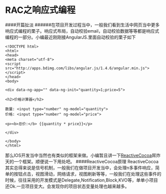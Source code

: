 # RAC之响应式编程
####开篇扯淡
######在项目开发过程当中，一般我们看到生活中网页当中更多响应式编程的栗子。响应式布局，自动校验email，自动校验数据等等都是响应式编程的一部分。小编最近刚刚接AngularJS.里面自动校验的栗子如下
```
<!DOCTYPE html>
<html>
<head>
<meta charset="utf-8">
<script src="http://apps.bdimg.com/libs/angular.js/1.4.6/angular.min.js"></script> 
</head>
<body>

<div data-ng-app="" data-ng-init="quantity=1;price=5">

<h2>价格计算器</h2>

数量: <input type="number" ng-model="quantity">
价格: <input type="number" ng-model="price">

<p><b>总价:</b> {{quantity * price}}</p>

</div>

</body>
</html>
```
那么IOS开发当中当然也有类似的框架来做。小编暂且讲一下[ReactiveCocoa](https://github.com/ReactiveCocoa/ReactiveCocoa)屌炸天的一个框架。顺便说一下用处吧。
####ReactiveCocoa原理
ReactiveCocoa其实总得来说是信号机制，一般我们在做项目开发当中，会处理n多事件响应，简单的按钮点击，视图滑动，网络请求，视图刷新等等，一般我们在处理这些事件的时候，往往采用的开发模式是Delegate,Notification,Block,KVO等，单单小项目还Ok.一旦项目变大。会发现你的项目状态变量处理也越来越多。



